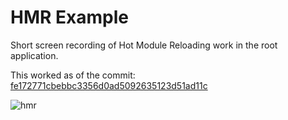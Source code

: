 # HMR Example

Short screen recording of Hot Module Reloading work in the root application.

This worked as of the commit: [fe172771cbebbc3356d0ad5092635123d51ad11c](https://github.com/pjlee11/hello-world-app/commit/fe172771cbebbc3356d0ad5092635123d51ad11c)

![hmr](https://user-images.githubusercontent.com/7791726/52804705-c9216e00-307c-11e9-9a83-d6a6fa7a15e5.gif)
